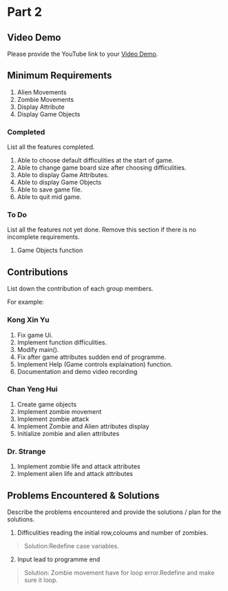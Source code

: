 # Part 2

## Video Demo

Please provide the YouTube link to your [Video Demo](https://youtube.com).

## Minimum Requirements

1. Alien Movements
2. Zombie Movements
3. Display Attribute
4. Display Game Objects

### Completed

List all the features completed.

1. Able to choose default difficulities at the start of game.
2. Able to change game board size after choosing difficulities.
3. Able to display Game Attributes.
4. Able to display Game Objects
5. Able to save game file.
6. Able to quit mid game.

### To Do

List all the features not yet done. Remove this section if there is no incomplete requirements.

1. Game Objects function

## Contributions

List down the contribution of each group members.

For example:

### Kong Xin Yu

1. Fix game Ui.
2. Implement function difficulities.
3. Modify main().
4. Fix after game attributes sudden end of programme.
6. Implement Help (Game controls explaination) function.
7. Documentation and demo video recording


### Chan Yeng Hui

1. Create game objects
2. Implement zombie movement 
3. Implement zombie attack
4. Implement Zombie and Alien attributes display
5. Initialize zombie and alien attributes 


### Dr. Strange

1. Implement zombie life and attack attributes 
2. Implement alien life and attack attributes

## Problems Encountered & Solutions

Describe the problems encountered and provide the solutions / plan for the solutions.

1. Difficulities reading the initial row,coloums and number of zombies.
> Solution:Redefine case variables.

2. Input lead to programme end
> Solution: Zombie movement have for loop error.Redefine and make sure it loop.


